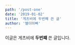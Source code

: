 ```yaml
---
path: '/post-one'
date: '2019-01-02'
title: '게츠비에 두번째 쓴 글'
author: '별이아빠'
---
```


이글은 게츠비에 **두번쨰** 쓴 글입니다.
